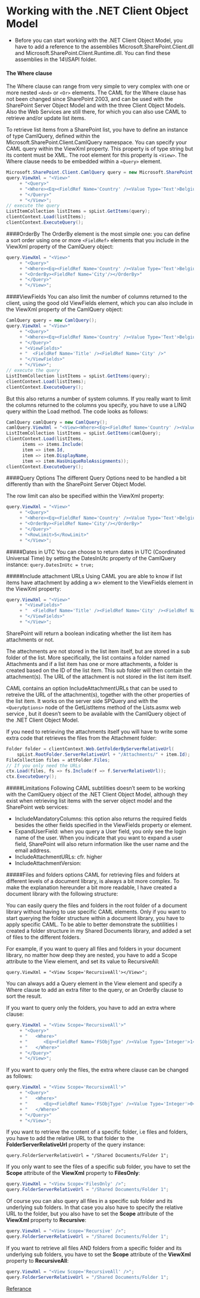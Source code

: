 # Working with the .NET Client Object Model

- Before you can start working with the .NET Client Object Model, you have to add a reference to the assemblies Microsoft.SharePoint.Client.dll and Microsoft.SharePoint.Client.Runtime.dll. You can find these assemblies in the 14\ISAPI folder.

#### The Where clause

The Where clause can range from very simple to very complex with one or more nested `<And>` or `<Or>` elements. The CAML for the Where clause has not been changed since SharePoint 2003, and can be used with the SharePoint Server Object Model and with the three Client Object Models. Also the Web Services are still there, for which you can also use CAML to retrieve and/or update list items.

To retrieve list items from a SharePoint list, you have to define an instance of type CamlQuery, defined within the Microsoft.SharePoint.Client.CamlQuery namespace. You can specify your CAML query within the ViewXml property. This property is of type string but its content must be XML. The root element for this property is `<View>`. The Where clause needs to be embedded within a `<Query>` element.

```csharp
Microsoft.SharePoint.Client.CamlQuery query = new Microsoft.SharePoint.Client.CamlQuery();
query.ViewXml = "<View>"
     + "<Query>"
     + "<Where><Eq><FieldRef Name='Country' /><Value Type='Text'>Belgium</Value></Eq></Where>"
     + "</Query>"
     + "</View>";
// execute the query
ListItemCollection listItems = spList.GetItems(query);
clientContext.Load(listItems);
clientContext.ExecuteQuery();

```
####OrderBy
The OrderBy element is the most simple one: you can define a sort order using one or more `<FieldRef>` elements that you include in the ViewXml property of the CamlQuery object:

```csharp
query.ViewXml = "<View>"
     + "<Query>"
     + "<Where><Eq><FieldRef Name='Country' /><Value Type='Text'>Belgium</Value></Eq></Where>"
     + "<OrderBy><FieldRef Name='City'/></OrderBy>"
     + "</Query>"
     + "</View>";

```
####ViewFields
You can also limit the number of columns returned to the client, using the good old ViewFields element, which you can also include in the ViewXml property of the CamlQuery object:

```csharp
CamlQuery query = new CamlQuery();
query.ViewXml = "<View>"  
     + "<Query>"
     + "<Where><Eq><FieldRef Name='Country' /><Value Type='Text'>Belgium</Value></Eq></Where>"
     + "</Query>"
     + "<ViewFields>"
     + "  <FieldRef Name='Title' /><FieldRef Name='City' />"
     + "</ViewFields>"
     + "</View>";
// execute the query
ListItemCollection listItems = spList.GetItems(query);
clientContext.Load(listItems);
clientContext.ExecuteQuery();

```
But this also returns a number of system columns. If you really want to limit the columns returned to the columns you specify, you have to use a LINQ query within the Load method. The code looks as follows:

```csharp
CamlQuery camlQuery = new CamlQuery();
camlQuery.ViewXml = "<View><Where><Eq><FieldRef Name='Country' /><Value Type='Text'>Belgium</Value></Eq></Where></View>";
ListItemCollection listItems = spList.GetItems(camlQuery);
clientContext.Load(listItems,
      items => items.Include(
      item => item.Id,
      item => item.DisplayName,
      item => item.HasUniqueRoleAssignments));
clientContext.ExecuteQuery();

```
####Query Options
The different Query Options need to be handled a bit differently than with the SharePoint Server Object Model.

The row limit can also be specified within the ViewXml property:

```csharp
query.ViewXml = "<View>"
     + "<Query>"
     + "<Where><Eq><FieldRef Name='Country' /><Value Type='Text'>Belgium</Value></Eq></Where>"
     + "<OrderBy><FieldRef Name='City'/></OrderBy>"
     + "</Query>"
     + "<RowLimit>5</RowLimit>"
     + "</View>";

```

#####Dates in UTC
You can choose to return dates in UTC (Coordinated Universal Time)  by setting the DatesInUtc property of the CamlQuery instance:
`query.DatesInUtc = true;`

#####Include attachment URLs
Using CAML you are able to know if list items have attachment by adding a w> element to the ViewFields element in the ViewXml property:
```csharp
query.ViewXml = "<View>"  
     + "<ViewFields>"
     + "  <FieldRef Name='Title' /><FieldRef Name='City' /><FieldRef Name='Attachments' />"
     + "</ViewFields>"
     + "</View>";

```

SharePoint will return a boolean indicating whether the list item has attachments or not.

The attechments are not stored in the list item itself, but are stored in a sub folder of the list. More specifically, the list contains a folder named Attachments and if a list item has one or more attachments, a folder is created based on the ID of the list item. This sub folder will then contain the attachment(s). The URL of the attachment is not stored in the list item itself.

CAML contains an option IncludeAttachmentURLs that can be used to retreive the URL of the attachment(s), together with the other properties of the list item. It works on the server side SPQuery and with the `<QueryOptions>` node of the GetListItems method of the Lists.asmx web service , but it doesn’t seem to be available with the CamlQuery object of the .NET Client Object Model.

If you need to retrieving the attachments itself you will have to write some extra code that retrieves the files from the Attachment folder:

```csharp
Folder folder = clientContext.Web.GetFolderByServerRelativeUrl(
    spList.RootFolder.ServerRelativeUrl + "/Attachments/" + item.Id);    
FileCollection files = attFolder.Files;    
// If you only need the URLs    
ctx.Load(files, fs => fs.Include(f => f.ServerRelativeUrl));    
ctx.ExecuteQuery();

```
#####Limitations
Following CAML subtilities doesn’t seem to be working with the CamlQuery object of the .NET Client Object Model, although they exist when retrieving list items with the server object model and the SharePoint web services:
- IncludeMandatoryColumns: this option also returns the required fields besides the other fields specified in the ViewFields property or element.
- ExpandUserField: when you query a User field, you only see the login name of the user. When you indicate that you want to expand a user field, SharePoint will also return information like the user name and the email address.
- IncludeAttachmentURLs: cfr. higher
- IncludeAttachmentVersion:

#####Files and folders options
CAML for retrieving files and folders at different levels of a document library, is always a bit more complex. To make the explanation hereunder a bit more readable, I have created a document library with the following structure:

You can easily query the files and folders in the root folder of a document library without having to use specific CAML elements. Only if you want to start querying the folder structure within a document library, you have to apply specific CAML.
To be able to better demonstrate the subtilities I created a folder structure in my Shared Documents library, and added a set of files to the different folders. 

For example, if you want to query all files and folders in your document library, no matter how deep they are nested,  you have to add a Scope attribute to the View element, and set its value to RecursiveAll:

`query.ViewXml = "<View Scope='RecursiveAll'></View>";`

You can always add a Query element in the View element and specify a Where clause to add an extra filter to the query, or an OrderBy clause to sort the result.

If you want to query only the folders, you have to add an extra where clause:

```csharp
query.ViewXml = "<View Scope='RecursiveAll'>"
     + "<Query>"
     + "   <Where>"
     + "      <Eq><FieldRef Name='FSObjType' /><Value Type='Integer'>1</Value></Eq>"
     + "   </Where>"
     + "</Query>"
     + "</View>";

```

If you want to query only the files, the extra where clause can be changed as follows:

```csharp
query.ViewXml = "<View Scope='RecursiveAll'>"
     + "<Query>"
     + "   <Where>"
     + "      <Eq><FieldRef Name='FSObjType' /><Value Type='Integer'>0</Value></Eq>"
     + "   </Where>"
     + "</Query>"
     + "</View>";

```

If you want to retrieve the content of a specific folder, i.e files and folders, you have to add the relative URL to that folder to the **FolderServerRelativeUrl** property of the query instance:

`query.FolderServerRelativeUrl = "/Shared Documents/Folder 1";`

If you only want to see the files of a specific sub folder, you have to set the **Scope** attribute of the **ViewXml** property to **FilesOnly**:

```csharp
query.ViewXml = "<View Scope='FilesOnly' />";
query.FolderServerRelativeUrl = "/Shared Documents/Folder 1";

```

Of course you can also query all files in a specific sub folder and its underlying sub folders. In that case you also have to specify the relative URL to the folder, but you also have to set the **Scope** attribute of the **ViewXml** property to **Recursive**:

```csharp
query.ViewXml = "<View Scope='Recursive' />";
query.FolderServerRelativeUrl = "/Shared Documents/Folder 1";

```

If you want to retrieve all files AND folders from a specific folder and its underlying sub folders, you have to set the **Scope** attribute of the **ViewXml** property to **RecursiveAll**: 

```csharp
query.ViewXml = "<View Scope='RecursiveAll' />";
query.FolderServerRelativeUrl = "/Shared Documents/Folder 1";

```
[Referance](https://karinebosch.wordpress.com/2012/02/03/caml-and-the-client-object-model/ "Referance")

